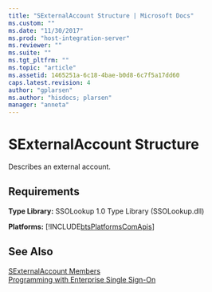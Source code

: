 ```yaml
---
title: "SExternalAccount Structure | Microsoft Docs"
ms.custom: ""
ms.date: "11/30/2017"
ms.prod: "host-integration-server"
ms.reviewer: ""
ms.suite: ""
ms.tgt_pltfrm: ""
ms.topic: "article"
ms.assetid: 1465251a-6c18-4bae-b0d8-6c7f5a17dd60
caps.latest.revision: 4
author: "gplarsen"
ms.author: "hisdocs; plarsen"
manager: "anneta"
---
```

# SExternalAccount Structure
Describes an external account.  
  
## Requirements  
 **Type Library:** SSOLookup 1.0 Type Library (SSOLookup.dll)  
  
 **Platforms:**  [!INCLUDE[btsPlatformsComApis](../includes/btsplatformscomapis-md.md)]  
  
## See Also  
 [SExternalAccount Members](../esso/sexternalaccount-members.md)   
 [Programming with Enterprise Single Sign-On](../esso/programming-with-enterprise-single-sign-on.md)